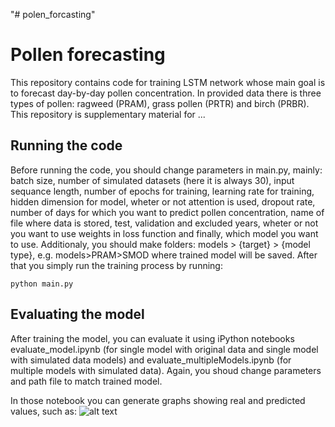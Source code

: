 "# polen_forcasting" 

# Pollen forecasting

This repository contains code for training LSTM network whose main goal is to forecast day-by-day pollen concentration.
In provided data there is three types of pollen: ragweed (PRAM), grass pollen (PRTR) and birch (PRBR).
This repository is supplementary material for ... <!--add paper title -->

## Running the code
Before running the code, you should change parameters in main.py, mainly: batch size, number of simulated datasets (here it is always 30), input sequance length, number of epochs for training, learning rate for training, hidden dimension for model, wheter or not attention is used, dropout rate, number of days for which you want to predict pollen concentration, name of file where data is stored, test, validation and excluded years, wheter or not you want to use weights in loss function and finally, which model you want to use.
Additionaly, you should make folders: models > {target} > {model type}, e.g. models>PRAM>SMOD where trained model will be saved. After that you simply run the training process by running: 
```
python main.py
```

## Evaluating the model
After training the model, you can evaluate it using iPython notebooks evaluate_model.ipynb (for single model with original data and single model with simulated data models) and evaluate_multipleModels.ipynb (for multiple models with simulated data). Again, you shoud change parameters and path file to match trained model.

In those notebook you can generate graphs showing real and predicted values, such as:
![alt text](https://github.com/dmatijev/polen_forcasting/images/real_predicted_2020_2021_SMSD.jpg "real and predicted values")

<!--Koliko u sirinu ici? Trebam li napisati da imamo 3 modela, da imamo attention? Treba li pisati i sto je u kojem fileu? npr. da se pomocu simulate data simuliraju podaci za SMSD i MMSD? -->
